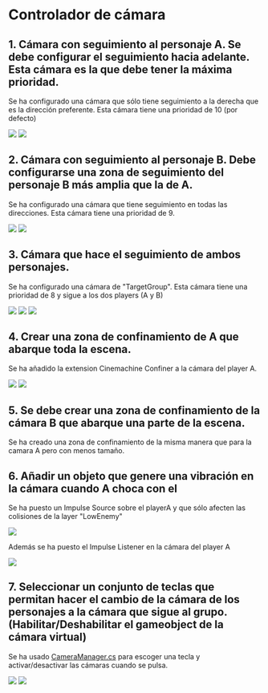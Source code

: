 # Controlador de cámara

## 1. Cámara con seguimiento al personaje A. Se debe configurar el seguimiento hacia adelante. Esta cámara es la que debe tener la máxima prioridad.

Se ha configurado una cámara que sólo tiene seguimiento a la derecha que es la dirección preferente. Esta cámara tiene una prioridad de 10 (por defecto)

![](img/cameraMachineA.PNG)
![](img/cameraPlayerA.gif)

## 2. Cámara con seguimiento al personaje B. Debe configurarse una zona de seguimiento del personaje B más amplia que la de A.

Se ha configurado una cámara que tiene seguimiento en todas las direcciones. Esta cámara tiene una prioridad de 9.

![](img/cameraMachineB.PNG)
![](img/cameraPlayerB.gif)

## 3. Cámara que hace el seguimiento de ambos personajes.

Se ha configurado una cámara de "TargetGroup". Esta cámara tiene una prioridad de 8 y sigue a los dos players (A y B)

![](img/cameraMachineBoth.PNG)
![](img/cameraBothTargetGroup.PNG)
![](img/cameraPlayerBoth.gif)

## 4. Crear una zona de confinamiento de A que abarque toda la escena.

Se ha añadido la extension Cinemachine Confiner a la cámara del player A.

![](img/cameraMachineConfineA.PNG)
![](img/confineCollider.PNG)

## 5. Se debe crear una zona de confinamiento de la cámara B que abarque una parte de la escena.

Se ha creado una zona de confinamiento de la misma manera que para la camara A pero con menos tamaño.

## 6. Añadir un objeto que genere una vibración en la cámara cuando A choca con el

Se ha puesto un Impulse Source sobre el playerA y que sólo afecten las colisiones de la layer "LowEnemy"

![](img/impulseSource.PNG)

Además se ha puesto el Impulse Listener en la cámara del player A

![](img/impulseListener.PNG)

## 7. Seleccionar un conjunto de teclas que permitan hacer el cambio de la cámara de los personajes a la cámara que sigue al grupo. (Habilitar/Deshabilitar el gameobject de la cámara virtual)

Se ha usado [CameraManager.cs](Assets/Scripts/CameraManager.cs) para escoger una tecla y activar/desactivar las cámaras cuando se pulsa.

![](img/CameraManager.PNG)
![](img/cameraSwitching.gif)